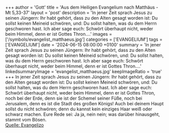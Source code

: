 +++
author = 'Gott'
title = 'Aus dem Heiligen Evangelium nach Matthäus - Mt 5,33-37'
layout = 'post'
description = 'In jener Zeit sprach Jesus zu seinen Jüngern: Ihr habt gehört, dass zu den Alten gesagt worden ist: Du sollst keinen Meineid schwören, und: Du sollst halten, was du dem Herrn geschworen hast. Ich aber sage euch: Schwört überhaupt nicht, weder beim Himmel, denn er ist Gottes Thron....'
images = ['/symbols/evangelist_matthaeus.jpg']
categories = ['EVANGELIUM']
tags = ['EVANGELIUM']
date = '2024-06-15 08:00:00 +0100'
summary = 'In jener Zeit sprach Jesus zu seinen Jüngern: Ihr habt gehört, dass zu den Alten gesagt worden ist: Du sollst keinen Meineid schwören, und: Du sollst halten, was du dem Herrn geschworen hast. Ich aber sage euch: Schwört überhaupt nicht, weder beim Himmel, denn er ist Gottes Thron....'
linkedsummaryImage = 'evangelist_matthaeus.jpg'
keepImageRatio = 'true'
+++
In jener Zeit sprach Jesus zu seinen Jüngern: Ihr habt gehört, dass zu den Alten gesagt worden ist: Du sollst keinen Meineid schwören, und: Du sollst halten, was du dem Herrn geschworen hast.
Ich aber sage euch: Schwört überhaupt nicht, weder beim Himmel, denn er ist Gottes Thron,
noch bei der Erde, denn sie ist der Schemel seiner Füße, noch bei Jerusalem, denn es ist die Stadt des großen Königs!
Auch bei deinem Haupt sollst du nicht schwören; denn du kannst kein einziges Haar weiß oder schwarz machen.<!--more-->
Eure Rede sei: Ja ja, nein nein; was darüber hinausgeht, stammt vom Bösen.<br> [Quelle: Evangelizo](https://evangeliumtagfuertag.org/DE/gospel)